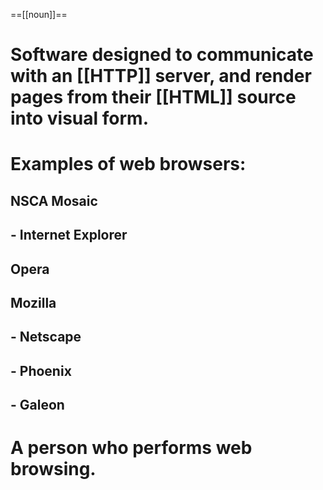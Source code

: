 ==[[noun]]==
# Software designed to communicate with an [[HTTP]] server, and render pages from their [[HTML]] source into visual form.
# Examples of web browsers:
## NSCA Mosaic
## - Internet Explorer
## Opera
## Mozilla
## - Netscape
## - Phoenix
## - Galeon
# A person who performs web browsing.